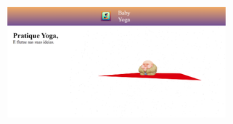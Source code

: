 ![Logo do R](https://github.com/DanielGiaquetoGomes04/ProjetoBabyYoga/blob/main/Foto/FotoTrabalho.png)
